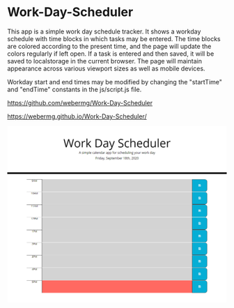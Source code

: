 # Work-Day-Scheduler

This app is a simple work day schedule tracker.  It shows a workday schedule with time blocks in which tasks may be entered.  The time blocks are colored according to the present time, and the page will update the colors regularly if left open.  If a task is entered and then saved, it will be saved to localstorage in the current browser.  The page will maintain appearance across various viewport sizes as well as mobile devices.

Workday start and end times may be modified by changing the "startTime" and "endTime" constants in the js/script.js file.

https://github.com/webermg/Work-Day-Scheduler

https://webermg.github.io/Work-Day-Scheduler/

![screenshot](/screenshots/Screenshot1.png?raw=true)